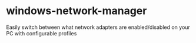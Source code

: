 # windows-network-manager
Easily switch between what network adapters are enabled/disabled on your PC with configurable profiles
